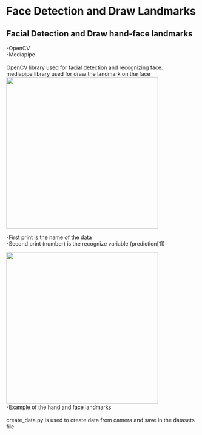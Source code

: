 

# Face Detection and Draw Landmarks
## Facial Detection and Draw hand-face landmarks <br>
<div >
-OpenCV <br>
-Mediapipe <br>
<br>
OpenCV library used for facial detection and recognizing face.<br>
mediapipe library used for draw the landmark on the face <br> 

<img src="https://user-images.githubusercontent.com/69674115/183652612-18ac97d8-eeb4-4883-a7e0-3c278a049996.png" width="400" />


-First print is the name of the data
<br>
-Second print (number) is the recognize variable (prediction[1]) <br>

<img src="https://user-images.githubusercontent.com/69674115/183838871-4cf897a0-1daa-4407-bf06-9c5e473869e7.png" width="400" />
<br>
-Example of the hand and face landmarks
<br>
<br>
create_data.py is used to create data from camera and save in the datasets file
  </div>
